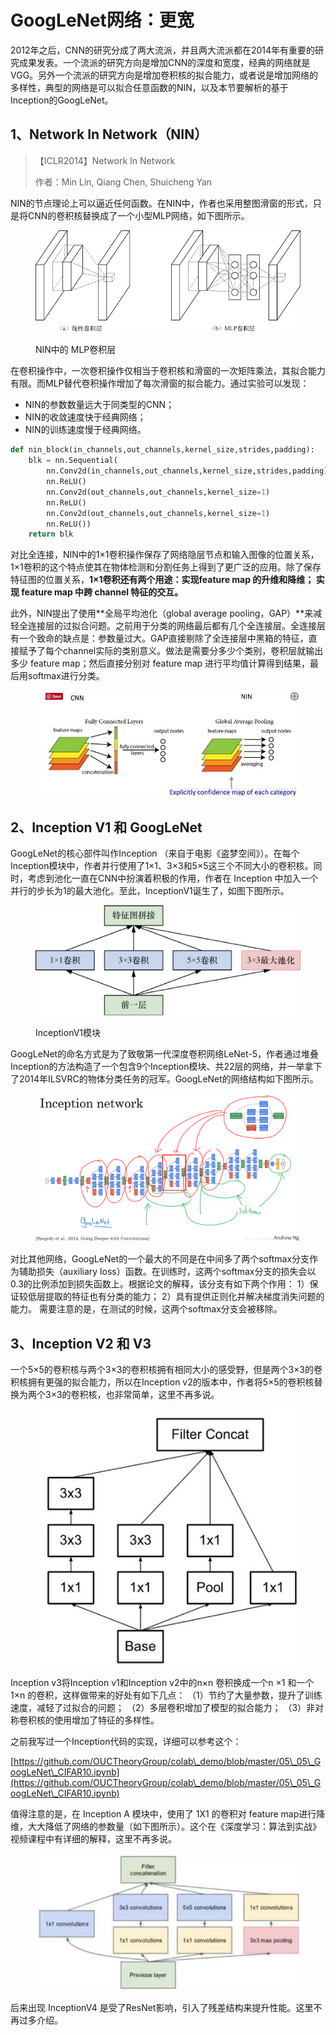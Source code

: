 # GoogLeNet网络：更宽

2012年之后，CNN的研究分成了两大流派，并且两大流派都在2014年有重要的研究成果发表。一个流派的研究方向是增加CNN的深度和宽度，经典的网络就是VGG。另外一个流派的研究方向是增加卷积核的拟合能力，或者说是增加网络的多样性，典型的网络是可以拟合任意函数的NIN，以及本节要解析的基于Inception的GoogLeNet。

## 1、Network In Network（NIN）

> 【ICLR2014】Network In Network
>
> 作者：Min Lin, Qiang Chen, Shuicheng Yan

NIN的节点理论上可以逼近任何函数。在NIN中，作者也采用整图滑窗的形式，只是将CNN的卷积核替换成了一个小型MLP网络，如下图所示。

<figure><img src="../../.gitbook/assets/8b6f8118ca09451e49bd7f44f13e3f95.jpg" alt=""><figcaption><p>NIN中的 MLP卷积层</p></figcaption></figure>

在卷积操作中，一次卷积操作仅相当于卷积核和滑窗的一次矩阵乘法，其拟合能力有限。而MLP替代卷积操作增加了每次滑窗的拟合能力。通过实验可以发现：

* NIN的参数数量远大于同类型的CNN；
* NIN的收敛速度快于经典网络；
* NIN的训练速度慢于经典网络。

```python
def nin_block(in_channels,out_channels,kernel_size,strides,padding):
    blk = nn.Sequential(
        nn.Conv2d(in_channels,out_channels,kernel_size,strides,padding)
        nn.ReLU()
        nn.Conv2d(out_channels,out_channels,kernel_size=1)
        nn.ReLU()
        nn.Conv2d(out_channels,out_channels,kernel_size=1)
        nn.ReLU())
    return blk    
```

对比全连接，NIN中的1×1卷积操作保存了网络隐层节点和输入图像的位置关系，1×1卷积的这个特点使其在物体检测和分割任务上得到了更广泛的应用。除了保存特征图的位置关系，**1×1卷积还有两个用途：实现feature map 的升维和降维； 实现 feature map 中跨 channel 特征的交互。**

此外，NIN提出了使用\*\*全局平均池化（global average pooling，GAP）\*\*来减轻全连接层的过拟合问题。之前用于分类的网络最后都有几个全连接层。全连接层有一个致命的缺点是：参数量过大。GAP直接剔除了全连接层中黑箱的特征，直接赋予了每个channel实际的类别意义。做法是需要分多少个类别，卷积层就输出多少 feature map；然后直接分别对 feature map 进行平均值计算得到结果，最后用softmax进行分类。

<figure><img src="../../.gitbook/assets/20170827203406718.jpg" alt=""><figcaption></figcaption></figure>

## 2、Inception V1 和 GoogLeNet

GoogLeNet的核心部件叫作Inception （来自于电影《盗梦空间》）。在每个Inception模块中，作者并行使用了1×1、3×3和5×5这三个不同大小的卷积核。同时，考虑到池化一直在CNN中扮演着积极的作用，作者在 Inception 中加入一个并行的步长为1的最大池化。至此，InceptionV1诞生了，如图下图所示。

<figure><img src="../../.gitbook/assets/5e7a34f167af40d43403f934ccea4e9f.jpg" alt=""><figcaption><p>InceptionV1模块</p></figcaption></figure>

GoogLeNet的命名方式是为了致敬第一代深度卷积网络LeNet-5，作者通过堆叠Inception的方法构造了一个包含9个Inception模块、共22层的网络，并一举拿下了2014年ILSVRC的物体分类任务的冠军。GoogLeNet的网络结构如下图所示。

<figure><img src="../../.gitbook/assets/20200224215358624.png" alt=""><figcaption></figcaption></figure>

对比其他网络，GoogLeNet的一个最大的不同是在中间多了两个softmax分支作为辅助损失（auxiliary loss）函数。在训练时，这两个softmax分支的损失会以0.3的比例添加到损失函数上。根据论文的解释，该分支有如下两个作用： 1）保证较低层提取的特征也有分类的能力； 2）具有提供正则化并解决梯度消失问题的能力。 需要注意的是，在测试的时候，这两个softmax分支会被移除。

## 3、Inception V2 和 V3

一个5×5的卷积核与两个3×3的卷积核拥有相同大小的感受野，但是两个3×3的卷积核拥有更强的拟合能力，所以在Inception v2的版本中，作者将5×5的卷积核替换为两个3×3的卷积核，也非常简单，这里不再多说。

<figure><img src="../../.gitbook/assets/微信截图_20230123190550.jpg" alt=""><figcaption></figcaption></figure>

Inception v3将Inception v1和Inception v2中的n×n 卷积换成一个n ×1 和一个1×n 的卷积，这样做带来的好处有如下几点： （1）节约了大量参数，提升了训练速度，减轻了过拟合的问题； （2）多层卷积增加了模型的拟合能力； （3）非对称卷积核的使用增加了特征的多样性。

之前我写过一个Inception代码的实现，详细可以参考这个：

[https://github.com/OUCTheoryGroup/colab\_demo/blob/master/05\_05\_GoogLeNet\_CIFAR10.ipynb](https://github.com/OUCTheoryGroup/colab\_demo/blob/master/05\_05\_GoogLeNet\_CIFAR10.ipynb)

值得注意的是，在 Inception A 模块中，使用了 1X1 的卷积对 feature map进行降维，大大降低了网络的参数量（如下图所示）。这个在《深度学习：算法到实战》视频课程中有详细的解释，这里不再多说。

<figure><img src="../../.gitbook/assets/微信截图_20230123191137.jpg" alt=""><figcaption></figcaption></figure>

后来出现 InceptionV4 是受了ResNet影响，引入了残差结构来提升性能。这里不再过多介绍。
